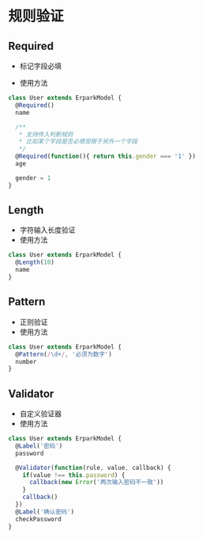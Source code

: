 # 规则验证

## Required

- 标记字段必填

- 使用方法
```js
class User extends ErparkModel {
  @Required()
  name

  /**
   * 支持传入判断规则
   * 比如某个字段是否必填受限于另外一个字段 
   */
  @Required(function(){ return this.gender === '1' })
  age

  gender = 1
}
```

## Length 

- 字符输入长度验证
- 使用方法
```js
class User extends ErparkModel {
  @Length(10)
  name
}
```

## Pattern
- 正则验证
- 使用方法
```js
class User extends ErparkModel {
  @Pattern(/\d+/, '必须为数字')
  number
}
```

## Validator 
- 自定义验证器
- 使用方法
```js
class User extends ErparkModel {
  @Label('密码')
  password

  @Validator(function(rule, value, callback) {
    if(value !== this.password) {
      callback(new Error('两次输入密码不一致'))
    }
    callback()
  })
  @Label('确认密码')
  checkPassword
}
```